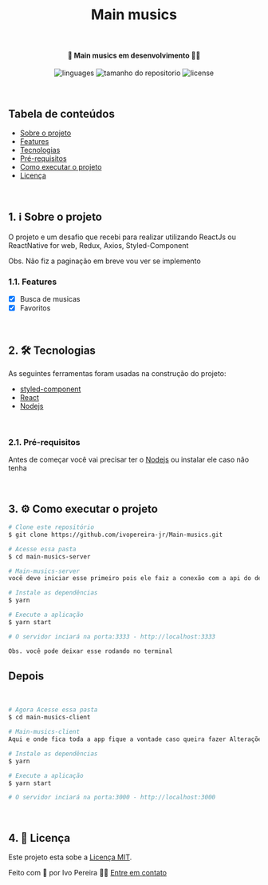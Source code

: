 <h1 align="center">
<b>Main musics</b>
</h1>

</br>

<h4 align="center">
	🚧  Main musics em desenvolvimento 🚀🚧
</h4>

<p align="center">
  <img alt="linguages" src="https://img.shields.io/github/languages/count/ivopereira-jr/Main-musics">

  <img alt="tamanho do repositorio" src="https://img.shields.io/github/repo-size/ivopereira-jr/Main-musics">

  <img alt="license" src="https://img.shields.io/github/license/ivopereira-jr/Main-musics">
</p>

</br>

## Tabela de conteúdos
<!-- vscode-markdown-toc -->
* [Sobre o projeto](#Sobreoprojeto)
* [Features](#Features)
* [Tecnologias](#Tecnologias)
* [Pré-requisitos](#Pr-requisitos)
* [Como executar o projeto](#Comoexecutaroprojeto)
* [Licença](#Licena)

<!-- vscode-markdown-toc-config
	numbering=true
	autoSave=true
	/vscode-markdown-toc-config -->
<!-- /vscode-markdown-toc -->

</br>

##  1. <a name='Sobreoprojeto'></a>ℹ️ Sobre o projeto

O projeto e um desafio que recebi para realizar utilizando ReactJs ou ReactNative for web,
Redux,
Axios,
Styled-Component

Obs. Não fiz a paginação em breve vou ver se implemento
</br>


###  1.1. <a name='Features'></a>Features

- [x] Busca de musicas
- [x] Favoritos

</br>
   
##  2. <a name='Tecnologias'></a>🛠️ Tecnologias 

As seguintes ferramentas foram usadas na construção do projeto:

- [styled-component](https://styled-components.com/)
- [React](https://pt-br.reactjs.org/)
- [Nodejs](https://nodejs.org/en/)

</br>

###  2.1. <a name='Pr-requisitos'></a> Pré-requisitos

Antes de começar você vai precisar ter o <a href="https://nodejs.org/en/">Nodejs</a> ou instalar ele caso não tenha

</br>

##  3. <a name='Comoexecutaroprojeto'></a> ⚙ Como executar o projeto

```bash
# Clone este repositório
$ git clone https://github.com/ivopereira-jr/Main-musics.git

# Acesse essa pasta 
$ cd main-musics-server

# Main-musics-server
você deve iniciar esse primeiro pois ele faiz a conexão com a api do deezer 

# Instale as dependências
$ yarn 

# Execute a aplicação
$ yarn start

# O servidor inciará na porta:3333 - http://localhost:3333

Obs. você pode deixar esse rodando no terminal
```
<h2>Depois</h2>

</br>

```bash
# Agora Acesse essa pasta 
$ cd main-musics-client

# Main-musics-client
Aqui e onde fica toda a app fique a vontade caso queira fazer Alterações melhorias

# Instale as dependências
$ yarn 

# Execute a aplicação
$ yarn start

# O servidor inciará na porta:3000 - http://localhost:3000
```

</br>

##  4. <a name='Licena'></a> 📝 Licença

Este projeto esta sobe a [Licença MIT](./LICENSE).

Feito com 💙 por Ivo Pereira ✌🏽 [Entre em contato ](https://www.linkedin.com/in/ivopereira-jr/)
